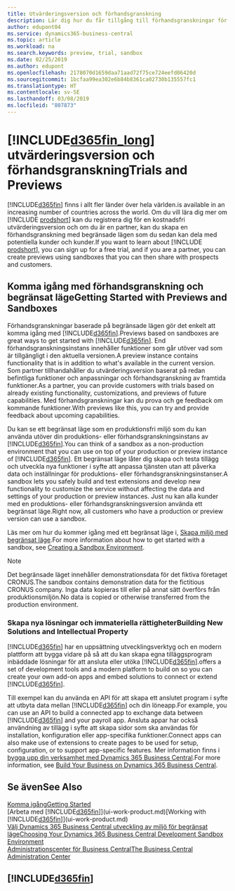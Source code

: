 ```yaml
---
title: Utvärderingsversion och förhandsgranskning
description: Lär dig hur du får tillgång till förhandsgranskningar för Business Central.
author: edupont04
ms.service: dynamics365-business-central
ms.topic: article
ms.workload: na
ms.search.keywords: preview, trial, sandbox
ms.date: 02/25/2019
ms.author: edupont
ms.openlocfilehash: 2178070d1659daa71aad72f75ce724eefd06420d
ms.sourcegitcommit: 1bcfaa99ea302e6b84b8361ca02730b135557fc1
ms.translationtype: HT
ms.contentlocale: sv-SE
ms.lasthandoff: 03/08/2019
ms.locfileid: "807873"
---
```

# <a name="included365finlongincludesd365finlongmdmd-trials-and-previews"></a>[!INCLUDE[d365fin_long](includes/d365fin_long_md.md)] <span data-ttu-id="58401-103">utvärderingsversion och förhandsgranskning</span><span class="sxs-lookup"><span data-stu-id="58401-103">Trials and Previews</span></span>

[!INCLUDE[d365fin](includes/d365fin_md.md)] <span data-ttu-id="58401-104">finns i allt fler länder över hela världen.</span><span class="sxs-lookup"><span data-stu-id="58401-104">is available in an increasing number of countries across the world.</span></span> <span data-ttu-id="58401-105">Om du vill lära dig mer om [!INCLUDE [prodshort](includes/prodshort.md)] kan du registrera dig för en kostnadsfri utvärderingsversion och om du är en partner, kan du skapa en förhandsgranskning med begränsade lägen som du sedan kan dela med potentiella kunder och kunder.</span><span class="sxs-lookup"><span data-stu-id="58401-105">If you want to learn about [!INCLUDE [prodshort](includes/prodshort.md)], you can sign up for a free trial, and if you are a partner, you can create previews using sandboxes that you can then share with prospects and customers.</span></span>  

## <a name="getting-started-with-previews-and-sandboxes"></a><span data-ttu-id="58401-106">Komma igång med förhandsgranskning och begränsat läge</span><span class="sxs-lookup"><span data-stu-id="58401-106">Getting Started with Previews and Sandboxes</span></span>

<span data-ttu-id="58401-107">Förhandsgranskningar baserade på begränsade lägen gör det enkelt att komma igång med [!INCLUDE[d365fin](includes/d365fin_md.md)].</span><span class="sxs-lookup"><span data-stu-id="58401-107">Previews based on sandboxes are great ways to get started with [!INCLUDE[d365fin](includes/d365fin_md.md)].</span></span> <span data-ttu-id="58401-108">End förhandsgranskningsinstans innehåller funktioner som går utöver vad som är tillgängligt i den aktuella versionen.</span><span class="sxs-lookup"><span data-stu-id="58401-108">A preview instance contains functionality that is in addition to what's available in the current version.</span></span> <span data-ttu-id="58401-109">Som partner tillhandahåller du utvärderingsversion baserat på redan befintliga funktioner och anpassningar och förhandsgranskning av framtida funktioner.</span><span class="sxs-lookup"><span data-stu-id="58401-109">As a partner, you can provide customers with trials based on already existing functionality, customizations, and previews of future capabilities.</span></span> <span data-ttu-id="58401-110">Med förhandsgranskningar kan du prova och ge feedback om kommande funktioner.</span><span class="sxs-lookup"><span data-stu-id="58401-110">With previews like this, you can try and provide feedback about upcoming capabilities.</span></span>  

<!--To get started with a preview, go to [this page](https://go.microsoft.com/fwlink/?linkid=866045) and provide your work email address. To learn more about [!INCLUDE[d365fin](includes/d365fin_md.md)] and the capabilities it offers, refer to the documentation here on this site.-->

<span data-ttu-id="58401-111">Du kan se ett begränsat läge som en produktionsfri miljö som du kan använda utöver din produktions- eller förhandsgranskningsinstans av [!INCLUDE[d365fin](includes/d365fin_md.md)].</span><span class="sxs-lookup"><span data-stu-id="58401-111">You can think of a sandbox as a non-production environment that you can use on top of your production or preview instance of [!INCLUDE[d365fin](includes/d365fin_md.md)].</span></span> <span data-ttu-id="58401-112">Ett begränsat läge låter dig skapa och testa tillägg och utveckla nya funktioner i syfte att anpassa tjänsten utan att påverka data och inställningar för produktions- eller förhandsgranskningsinstanser.</span><span class="sxs-lookup"><span data-stu-id="58401-112">A sandbox lets you safely build and test extensions and develop new functionality to customize the service without affecting the data and settings of your production or preview instances.</span></span> <span data-ttu-id="58401-113">Just nu kan alla kunder med en produktions- eller förhandsgranskningsversion använda ett begränsat läge.</span><span class="sxs-lookup"><span data-stu-id="58401-113">Right now, all customers who have a production or preview version can use a sandbox.</span></span>

<span data-ttu-id="58401-114">Läs mer om hur du kommer igång med ett begränsat läge i, [Skapa miljö med begränsat läge](across-how-create-sandbox-environment.md).</span><span class="sxs-lookup"><span data-stu-id="58401-114">For more information about how to get started with a sandbox, see [Creating a Sandbox Environment](across-how-create-sandbox-environment.md).</span></span>  

> [!NOTE]
> <span data-ttu-id="58401-115">Det begränsade läget innehåller demonstrationsdata för det fiktiva företaget CRONUS.</span><span class="sxs-lookup"><span data-stu-id="58401-115">The sandbox contains demonstration data for the fictitious CRONUS company.</span></span> <span data-ttu-id="58401-116">Inga data kopieras till eller på annat sätt överförs från produktionsmiljön.</span><span class="sxs-lookup"><span data-stu-id="58401-116">No data is copied or otherwise transferred from the production environment.</span></span>  

### <a name="building-new-solutions-and-intellectual-property"></a><span data-ttu-id="58401-117">Skapa nya lösningar och immateriella rättigheter</span><span class="sxs-lookup"><span data-stu-id="58401-117">Building New Solutions and Intellectual Property</span></span>

[!INCLUDE[d365fin](includes/d365fin_md.md)] <span data-ttu-id="58401-118">har en uppsättning utvecklingsverktyg och en modern plattform att bygga vidare på så att du kan skapa egna tilläggsprogram inbäddade lösningar för att ansluta eller utöka [!INCLUDE[d365fin](includes/d365fin_md.md)].</span><span class="sxs-lookup"><span data-stu-id="58401-118">offers a set of development tools and a modern platform to build on so you can create your own add-on apps and embed solutions to connect or extend [!INCLUDE[d365fin](includes/d365fin_md.md)].</span></span>  

<span data-ttu-id="58401-119">Till exempel kan du använda en API för att skapa ett anslutet program i syfte att utbyta data mellan [!INCLUDE[d365fin](includes/d365fin_md.md)] och din löneapp.</span><span class="sxs-lookup"><span data-stu-id="58401-119">For example, you can use an API to build a connected app to exchange data between [!INCLUDE[d365fin](includes/d365fin_md.md)] and your payroll app.</span></span> <span data-ttu-id="58401-120">Ansluta appar har också användning av tillägg i syfte att skapa sidor som ska användas för installation, konfiguration eller app-specifika funktioner.</span><span class="sxs-lookup"><span data-stu-id="58401-120">Connect apps can also make use of extensions to create pages to be used for setup, configuration, or to support app-specific features.</span></span> <span data-ttu-id="58401-121">Mer information finns i [bygga upp din verksamhet med Dynamics 365 Business Central](/dynamics365/business-central/dev-itpro/developer/readiness/readiness-welcome).</span><span class="sxs-lookup"><span data-stu-id="58401-121">For more information, see [Build Your Business on Dynamics 365 Business Central](/dynamics365/business-central/dev-itpro/developer/readiness/readiness-welcome).</span></span>

## <a name="see-also"></a><span data-ttu-id="58401-122">Se även</span><span class="sxs-lookup"><span data-stu-id="58401-122">See Also</span></span>

[<span data-ttu-id="58401-123">Komma igång</span><span class="sxs-lookup"><span data-stu-id="58401-123">Getting Started</span></span>](product-get-started.md)  
<span data-ttu-id="58401-124">[Arbeta med [!INCLUDE[d365fin](includes/d365fin_md.md)]](ui-work-product.md)</span><span class="sxs-lookup"><span data-stu-id="58401-124">[Working with [!INCLUDE[d365fin](includes/d365fin_md.md)]](ui-work-product.md)</span></span>  
[<span data-ttu-id="58401-125">Välj Dynamics 365 Business Central utveckling av miljö för begränsat läge</span><span class="sxs-lookup"><span data-stu-id="58401-125">Choosing Your Dynamics 365 Business Central Development Sandbox Environment</span></span>](/dynamics365/business-central/dev-itpro/developer/devenv-sandbox-overview)  
[<span data-ttu-id="58401-126">Administrationscenter för Business Central</span><span class="sxs-lookup"><span data-stu-id="58401-126">The Business Central Administration Center</span></span>](/dynamics365/business-central/dev-itpro/administration/tenant-admin-center)  

## [!INCLUDE[d365fin](includes/free_trial_md.md)]  
